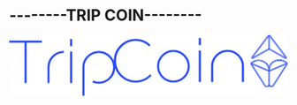 <h1>--------TRIP COIN--------</h1>
<img src="/IMG/trip-coin azul.png">

<!-- <p>Somos el grupo sombr4 conformado por 4 estudiantes de desarrollo, con la idea de crear Trip coin.
TripCoin es una plataforma de búsqueda de vuelos que permite a los usuarios encontrar opciones disponibles en su área y comparar precios y servicios, además tenemos una amplia pasarela de pagos que incluye las criptomonedas.</p> 

<p>Actualmente el mercado de criptomonedas aun esta muy excluido de la vida cotidiana y muy pocas cosas se pueden pagar realizar pagos con cripto monedas, principalmente queremos lograr procesar los pagos de vuelos con criptomoneda y poder agilizar ese proyecto con seguridad para dar una experiencia optima al usuario.</p>

<h1>OBJETIVO GENERAL</h1>
<p> Desarrollar una herramienta integral para la búsqueda de viajes y dar una mayor facilidad a la hora de hacer transacciones con diferentes tipos de criptos, ofreciendo diferentes alternativas de pago.</p>
<h1>Planteamiento del problema (dolores)</h1>
<p> Los viajeros enfrentan dificultades al buscar vuelos en diferentes páginas webs con un precio equilibrado y un pago confiable. Actualmente, existen pocas o nulas páginas que implementen pagos con algún tipo de criptomoneda en este ámbito, nuestro objetivo es poder satisfacer esa necesidad sin tener que trasladar la moneda para no perder su valor.
</p>
<h1>Alcance del proyecto</h1>
<h2>Corto Plazo</h2>
<h3>1. Mejora interfaz</h3>
<p>Además de la búsqueda básica, considera agregar un calendario de disponibilidad de vuelos y una vista de asientos disponibles.</p>
<p>Implementa una función de autocompletado para facilitar la entrada de ciudades y aeropuertos.
</p>
<h3>2.Notificaciones y recordatorios</h3>
<p>Envía notificaciones por correo electrónico o mensajes de texto para recordar a los usuarios sobre sus vuelos reservados.</p>
<p>Proporciona alertas en tiempo real sobre cambios en horarios o cancelaciones.</p>
<h3>3.Soporte al cliente</h3>
<p>Establece un chat en vivo o una línea telefónica para ayudar a los usuarios con preguntas o problemas.</p>
<p>Crea una sección de preguntas frecuentes (FAQ) para resolver dudas comunes.</p>
<h3>4.Marketing digital</h3>
<p>Invierte en publicidad en redes sociales y Google Ads para aumentar la visibilidad de tu plataforma.</p>
<p>Considera colaboraciones con influencers o bloggers de viajes para promocionar tu servicio.</p>
<h3>5.Pruebas rigurosas</h3> -->

















